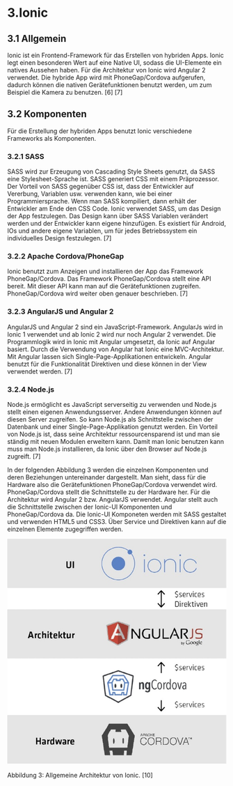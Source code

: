 # 3.Ionic

## 3.1 Allgemein
Ionic ist ein Frontend-Framework für das Erstellen von hybriden Apps. Ionic legt einen besonderen Wert auf eine Native UI, sodass die UI-Elemente ein natives Aussehen haben.  Für die Architektur von Ionic wird Angular 2 verwendet. Die hybride App wird mit PhoneGap/Cordova aufgerufen, dadurch können die nativen Gerätefunktionen benutzt werden, um zum Beispiel die Kamera zu benutzen. [6] [7]

## 3.2 Komponenten
Für die Erstellung der hybriden Apps benutzt Ionic verschiedene Frameworks als Komponenten.

### 3.2.1 SASS
SASS wird zur Erzeugung von Cascading Style Sheets genutzt, da SASS eine Stylesheet-Sprache ist. SASS generiert CSS mit einem Präprozessor. Der Vorteil von SASS gegenüber CSS ist, dass der Entwickler auf Vererbung, Variablen usw. verwenden kann, wie bei einer Programmiersprache. Wenn man SASS kompiliert, dann erhält der Entwickler am Ende den CSS Code. Ionic verwendet SASS, um das Design der App festzulegen. Das Design kann über SASS Variablen verändert werden und der Entwickler kann eigene hinzufügen. Es existiert für Android, IOs und andere eigene Variablen, um für jedes Betriebssystem ein individuelles Design festzulegen. [7]

### 3.2.2 Apache Cordova/PhoneGap
Ionic benutzt zum Anzeigen und installieren der App das Framework PhoneGap/Cordova. Das Framework PhoneGap/Cordova  stellt eine API bereit. Mit dieser API kann man auf die Gerätefunktionen zugreifen. PhoneGap/Cordova wird weiter oben genauer beschrieben. [7]

### 3.2.3 AngularJS und Angular 2
AngularJS und Angular 2 sind ein JavaScript-Framework. AngularJs wird in Ionic 1 verwendet und ab Ionic 2 wird nur noch Angular 2 verwendet. Die Programmlogik wird in Ionic mit Angular umgesetzt, da Ionic auf Angular basiert. Durch die Verwendung von Angular  hat Ionic eine MVC-Architektur. Mit Angular lassen sich Single-Page-Applikationen entwickeln. Angular benutzt für die Funktionalität Direktiven und diese können in der View verwendet werden. [7]

### 3.2.4 Node.js
Node.js ermöglicht es JavaScript serverseitig zu verwenden und Node.js stellt einen eigenen Anwendungsserver. Andere Anwendungen können auf diesen Server zugreifen. So kann Node.js als Schnittstelle zwischen der Datenbank und einer Single-Page-Applikation genutzt werden. Ein Vorteil von Node.js ist, dass seine Architektur ressourcensparend ist und man sie ständig mit neuen Modulen erweitern kann. Damit man Ionic benutzen kann muss man Node.js installieren, da Ionic über den Browser auf Node.js zugreift. [7]

In der folgenden Abbildung 3 werden die einzelnen Komponenten und deren Beziehungen untereinander dargestellt. Man sieht, dass für die Hardware also die Gerätefunktionen PhoneGap/Cordova verwendet wird. PhoneGap/Cordova stellt die Schnittstelle zu der Hardware her. Für die Architektur wird Angular 2 bzw. AngularJS verwendet. Angular stellt auch die Schnittstelle zwischen der Ionic-UI Komponenten und PhoneGap/Cordova da. Die Ionic-UI Komponeten werden mit SASS gestaltet und verwenden HTML5 und CSS3. Über Service und Direktiven kann auf die einzelnen Elemente zugegriffen werden.

![Abbildung 3: Allgemeine Architektur von Ionic.](/assets/ionic-app-entwicklung.jpg)

Abbildung 3: Allgemeine Architektur von Ionic. [10]
